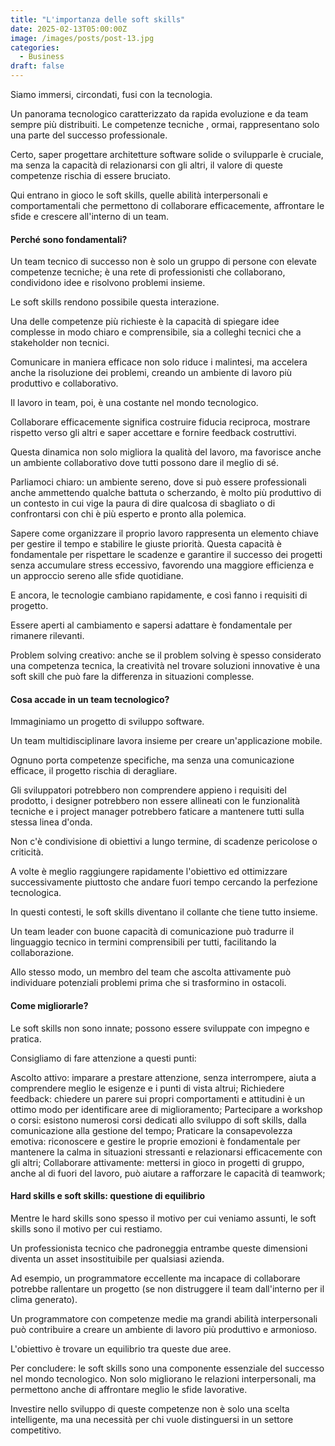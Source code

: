 ```yaml
---
title: "L'importanza delle soft skills"
date: 2025-02-13T05:00:00Z
image: /images/posts/post-13.jpg
categories: 
  - Business
draft: false
---
```


Siamo immersi, circondati, fusi con la tecnologia.

Un panorama tecnologico caratterizzato da rapida evoluzione e da team sempre più distribuiti. Le competenze tecniche , ormai, rappresentano solo una parte del successo professionale.

Certo, saper progettare architetture software solide o svilupparle è cruciale, ma senza la capacità di relazionarsi con gli altri, il valore di queste competenze rischia di essere bruciato.

Qui entrano in gioco le soft skills, quelle abilità interpersonali e comportamentali che permettono di collaborare efficacemente, affrontare le sfide e crescere all'interno di un team.

#### Perché sono fondamentali?
Un team tecnico di successo non è solo un gruppo di persone con elevate competenze tecniche; è una rete di professionisti che collaborano, condividono idee e risolvono problemi insieme.

Le soft skills rendono possibile questa interazione.

Una delle competenze più richieste è la capacità di spiegare idee complesse in modo chiaro e comprensibile, sia a colleghi tecnici che a stakeholder non tecnici.

Comunicare in maniera efficace non solo riduce i malintesi, ma accelera anche la risoluzione dei problemi, creando un ambiente di lavoro più produttivo e collaborativo.

Il lavoro in team, poi, è una costante nel mondo tecnologico.

Collaborare efficacemente significa costruire fiducia reciproca, mostrare rispetto verso gli altri e saper accettare e fornire feedback costruttivi.

Questa dinamica non solo migliora la qualità del lavoro, ma favorisce anche un ambiente collaborativo dove tutti possono dare il meglio di sé.

Parliamoci chiaro: un ambiente sereno, dove si può essere professionali anche ammettendo qualche battuta o scherzando, è molto più produttivo di un contesto in cui vige la paura di dire qualcosa di sbagliato o di confrontarsi con chi è più esperto e pronto alla polemica.

Sapere come organizzare il proprio lavoro rappresenta un elemento chiave per gestire il tempo e stabilire le giuste priorità. Questa capacità è fondamentale per rispettare le scadenze e garantire il successo dei progetti senza accumulare stress eccessivo, favorendo una maggiore efficienza e un approccio sereno alle sfide quotidiane.

E ancora, le tecnologie cambiano rapidamente, e così fanno i requisiti di progetto.

Essere aperti al cambiamento e sapersi adattare è fondamentale per rimanere rilevanti.

Problem solving creativo: anche se il problem solving è spesso considerato una competenza tecnica, la creatività nel trovare soluzioni innovative è una soft skill che può fare la differenza in situazioni complesse.

#### Cosa accade in un team tecnologico?
Immaginiamo un progetto di sviluppo software.

Un team multidisciplinare lavora insieme per creare un'applicazione mobile.

Ognuno porta competenze specifiche, ma senza una comunicazione efficace, il progetto rischia di deragliare.

Gli sviluppatori potrebbero non comprendere appieno i requisiti del prodotto, i designer potrebbero non essere allineati con le funzionalità tecniche e i project manager potrebbero faticare a mantenere tutti sulla stessa linea d'onda.

Non c'è condivisione di obiettivi a lungo termine, di scadenze pericolose o criticità.

A volte è meglio raggiungere rapidamente l'obiettivo ed ottimizzare successivamente piuttosto che andare fuori tempo cercando la perfezione tecnologica.

In questi contesti, le soft skills diventano il collante che tiene tutto insieme.

Un team leader con buone capacità di comunicazione può tradurre il linguaggio tecnico in termini comprensibili per tutti, facilitando la collaborazione.

Allo stesso modo, un membro del team che ascolta attivamente può individuare potenziali problemi prima che si trasformino in ostacoli.

#### Come migliorarle?
Le soft skills non sono innate; possono essere sviluppate con impegno e pratica.

Consigliamo di fare attenzione a questi punti:

Ascolto attivo: imparare a prestare attenzione, senza interrompere, aiuta a comprendere meglio le esigenze e i punti di vista altrui;
Richiedere feedback: chiedere un parere sui propri comportamenti e attitudini è un ottimo modo per identificare aree di miglioramento;
Partecipare a workshop o corsi: esistono numerosi corsi dedicati allo sviluppo di soft skills, dalla comunicazione alla gestione del tempo;
Praticare la consapevolezza emotiva: riconoscere e gestire le proprie emozioni è fondamentale per mantenere la calma in situazioni stressanti e relazionarsi efficacemente con gli altri;
Collaborare attivamente: mettersi in gioco in progetti di gruppo, anche al di fuori del lavoro, può aiutare a rafforzare le capacità di teamwork;

#### Hard skills e soft skills: questione di equilibrio
Mentre le hard skills sono spesso il motivo per cui veniamo assunti, le soft skills sono il motivo per cui restiamo.

Un professionista tecnico che padroneggia entrambe queste dimensioni diventa un asset insostituibile per qualsiasi azienda.

Ad esempio, un programmatore eccellente ma incapace di collaborare potrebbe rallentare un progetto (se non distruggere il team dall'interno per il clima generato).

Un programmatore con competenze medie ma grandi abilità interpersonali può contribuire a creare un ambiente di lavoro più produttivo e armonioso.

L'obiettivo è trovare un equilibrio tra queste due aree.

Per concludere: le soft skills sono una componente essenziale del successo nel mondo tecnologico. Non solo migliorano le relazioni interpersonali, ma permettono anche di affrontare meglio le sfide lavorative.

Investire nello sviluppo di queste competenze non è solo una scelta intelligente, ma una necessità per chi vuole distinguersi in un settore competitivo.